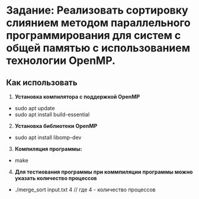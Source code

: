 # Задание:  Реализовать сортировку слиянием методом параллельного программирования для систем с общей памятью с использованием технологии OpenMP.

## Как использовать
1. **Установка компилятора с поддержкой OpenMP**
- sudo apt update
- sudo apt install build-essential
2. **Установка библиотеки OpenMP**
- sudo apt install libomp-dev
3. **Компиляция программы:**
- make
4. **Для тестиования программы при коммпиляции программы можно указать количество процессов**
- ./merge_sort input.txt 4 // где 4 - количество процессов
